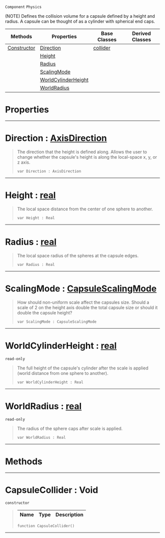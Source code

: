  `Component` `Physics`



(NOTE) Defines the collision volume for a capsule defined by a height and radius. A capsule can be thought of as a cylinder with spherical end caps.

|Methods|Properties|Base Classes|Derived Classes|
|---|---|---|---|
|[ Constructor](https://github.com/PlasmaEngine/PlasmaDocs/blob/master/code_reference/class_reference/capsulecollider.markdown#capsulecollider-void)|[ Direction](https://github.com/PlasmaEngine/PlasmaDocs/blob/master/code_reference/class_reference/capsulecollider.markdown#direction-plasma-engine-do)|[collider](https://github.com/PlasmaEngine/PlasmaDocs/blob/master/code_reference/class_reference/collider.markdown)| |
| |[ Height](https://github.com/PlasmaEngine/PlasmaDocs/blob/master/code_reference/class_reference/capsulecollider.markdown#height-plasma-engine-docum)| | |
| |[ Radius](https://github.com/PlasmaEngine/PlasmaDocs/blob/master/code_reference/class_reference/capsulecollider.markdown#radius-plasma-engine-docum)| | |
| |[ ScalingMode](https://github.com/PlasmaEngine/PlasmaDocs/blob/master/code_reference/class_reference/capsulecollider.markdown#scalingmode-plasma-engine)| | |
| |[ WorldCylinderHeight](https://github.com/PlasmaEngine/PlasmaDocs/blob/master/code_reference/class_reference/capsulecollider.markdown#worldcylinderheight-plasma)| | |
| |[ WorldRadius](https://github.com/PlasmaEngine/PlasmaDocs/blob/master/code_reference/class_reference/capsulecollider.markdown#worldradius-plasma-engine)| | |


 #  Properties


---  
 #  Direction : [AxisDirection](https://github.com/PlasmaEngine/PlasmaDocs/blob/master/code_reference/enum_reference.markdown#axisdirection)

> The direction that the height is defined along. Allows the user to change whether the capsule's height is along the local-space x, y, or z axis.
> ``` lang=cpp, name=Lightning
> var Direction : AxisDirection


---  
 #  Height : [real](https://github.com/PlasmaEngine/PlasmaDocs/blob/master/code_reference/lightning_base_types/real.markdown)

> The local space distance from the center of one sphere to another.
> ``` lang=cpp, name=Lightning
> var Height : Real


---  
 #  Radius : [real](https://github.com/PlasmaEngine/PlasmaDocs/blob/master/code_reference/lightning_base_types/real.markdown)

> The local space radius of the spheres at the capsule edges.
> ``` lang=cpp, name=Lightning
> var Radius : Real


---  
 #  ScalingMode : [CapsuleScalingMode](https://github.com/PlasmaEngine/PlasmaDocs/blob/master/code_reference/enum_reference.markdown#capsulescalingmode)

> How should non-uniform scale affect the capsules size. Should a scale of 2 on the height axis double the total capsule size or should it double the capsule height?
> ``` lang=cpp, name=Lightning
> var ScalingMode : CapsuleScalingMode


---  
 #  WorldCylinderHeight : [real](https://github.com/PlasmaEngine/PlasmaDocs/blob/master/code_reference/lightning_base_types/real.markdown)

 `read-only`

> The full height of the capsule's cylinder after the scale is applied (world distance from one sphere to another).
> ``` lang=cpp, name=Lightning
> var WorldCylinderHeight : Real


---  
 #  WorldRadius : [real](https://github.com/PlasmaEngine/PlasmaDocs/blob/master/code_reference/lightning_base_types/real.markdown)

 `read-only`

> The radius of the sphere caps after scale is applied.
> ``` lang=cpp, name=Lightning
> var WorldRadius : Real


---  
 #  Methods


---  
 #  CapsuleCollider : Void

 `constructor`

> 
> |Name|Type|Description|
> |---|---|---|
> ``` lang=cpp, name=Lightning
> function CapsuleCollider()
> ``` 


---  
 

 